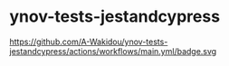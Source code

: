 # ynov-tests-jestandcypress

https://github.com/A-Wakidou/ynov-tests-jestandcypress/actions/workflows/main.yml/badge.svg
